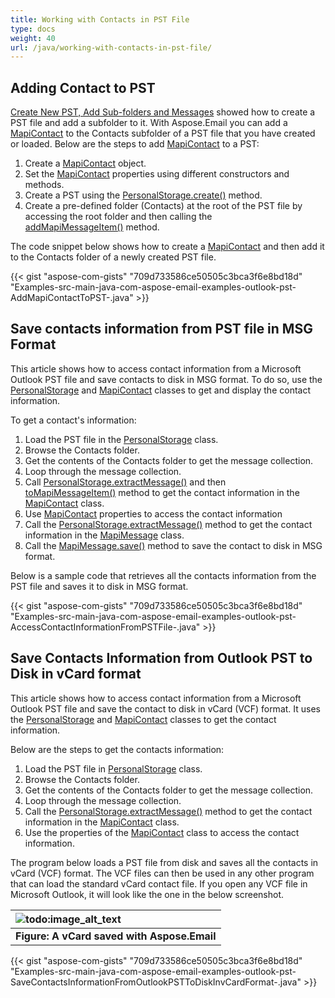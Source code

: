 ```yaml
---
title: Working with Contacts in PST File
type: docs
weight: 40
url: /java/working-with-contacts-in-pst-file/
---
```


## **Adding Contact to PST**
[Create New PST, Add Sub-folders and Messages](java/create-new-pst-add-sub-folders-and-messages/) showed how to create a PST file and add a subfolder to it. With Aspose.Email you can add a [MapiContact](https://apireference.aspose.com/java/email/com.aspose.email/MapiContact) to the Contacts subfolder of a PST file that you have created or loaded. Below are the steps to add [MapiContact](https://apireference.aspose.com/java/email/com.aspose.email/MapiContact) to a PST:

1. Create a [MapiContact](https://apireference.aspose.com/java/email/com.aspose.email/MapiContact) object.
1. Set the [MapiContact](https://apireference.aspose.com/java/email/com.aspose.email/MapiContact) properties using different constructors and methods.
1. Create a PST using the [PersonalStorage.create()](https://apireference.aspose.com/java/email/com.aspose.email/PersonalStorage#create\(java.lang.String,%20int\)) method.
1. Create a pre-defined folder (Contacts) at the root of the PST file by accessing the root folder and then calling the [addMapiMessageItem()](https://apireference.aspose.com/java/email/com.aspose.email/FolderInfo#addMapiMessageItem\(com.aspose.email.IMapiMessageItem\)) method.

The code snippet below shows how to create a [MapiContact](https://apireference.aspose.com/java/email/com.aspose.email/MapiContact) and then add it to the Contacts folder of a newly created PST file.

{{< gist "aspose-com-gists" "709d733586ce50505c3bca3f6e8bd18d" "Examples-src-main-java-com-aspose-email-examples-outlook-pst-AddMapiContactToPST-.java" >}}
## **Save contacts information from PST file in MSG Format**
This article shows how to access contact information from a Microsoft Outlook PST file and save contacts to disk in MSG format. To do so, use the [PersonalStorage](https://apireference.aspose.com/java/email/com.aspose.email/PersonalStorage) and [MapiContact](https://apireference.aspose.com/java/email/com.aspose.email/MapiContact) classes to get and display the contact information.

To get a contact's information:

1. Load the PST file in the [PersonalStorage](https://apireference.aspose.com/java/email/com.aspose.email/PersonalStorage) class.
1. Browse the Contacts folder.
1. Get the contents of the Contacts folder to get the message collection.
1. Loop through the message collection.
1. Call [PersonalStorage.extractMessage()](https://apireference.aspose.com/java/email/com.aspose.email/PersonalStorage#extractMessage\(com.aspose.email.MessageInfo\)) and then [toMapiMessageItem()](https://apireference.aspose.com/java/email/com.aspose.email/MapiMessage#toMapiMessageItem\(\)) method to get the contact information in the [MapiContact](https://apireference.aspose.com/java/email/com.aspose.email/MapiContact) class.
1. Use [MapiContact](https://apireference.aspose.com/java/email/com.aspose.email/MapiContact) properties to access the contact information
1. Call the [PersonalStorage.extractMessage()](https://apireference.aspose.com/java/email/com.aspose.email/PersonalStorage#extractMessage\(com.aspose.email.MessageInfo\)) method to get the contact information in the [MapiMessage](https://apireference.aspose.com/java/email/com.aspose.email/MapiMessage) class.
1. Call the [MapiMessage.save()](https://apireference.aspose.com/java/email/com.aspose.email/MapiMessage#save\(java.lang.String\)) method to save the contact to disk in MSG format.

Below is a sample code that retrieves all the contacts information from the PST file and saves it to disk in MSG format.

{{< gist "aspose-com-gists" "709d733586ce50505c3bca3f6e8bd18d" "Examples-src-main-java-com-aspose-email-examples-outlook-pst-AccessContactInformationFromPSTFile-.java" >}}
## **Save Contacts Information from Outlook PST to Disk in vCard format**
This article shows how to access contact information from a Microsoft Outlook PST file and save the contact to disk in vCard (VCF) format. It uses the [PersonalStorage](https://apireference.aspose.com/java/email/com.aspose.email/PersonalStorage) and [MapiContact](https://apireference.aspose.com/java/email/com.aspose.email/MapiContact) classes to get the contact information.

Below are the steps to get the contacts information:

1. Load the PST file in [PersonalStorage](https://apireference.aspose.com/java/email/com.aspose.email/PersonalStorage) class.
1. Browse the Contacts folder.
1. Get the contents of the Contacts folder to get the message collection.
1. Loop through the message collection.
1. Call the [PersonalStorage.extractMessage()](https://apireference.aspose.com/java/email/com.aspose.email/PersonalStorage#extractMessage\(com.aspose.email.MessageInfo\)) method to get the contact information in the [MapiContact](https://apireference.aspose.com/java/email/com.aspose.email/MapiContact) class.
1. Use the properties of the [MapiContact](https://apireference.aspose.com/java/email/com.aspose.email/MapiContact) class to access the contact information.

The program below loads a PST file from disk and saves all the contacts in vCard (VCF) format. The VCF files can then be used in any other program that can load the standard vCard contact file. If you open any VCF file in Microsoft Outlook, it will look like the one in the below screenshot.

|![todo:image_alt_text](http://i.imgur.com/EFt3p1Z.png)|
| :- |
|**Figure: A vCard saved with Aspose.Email**|
{{< gist "aspose-com-gists" "709d733586ce50505c3bca3f6e8bd18d" "Examples-src-main-java-com-aspose-email-examples-outlook-pst-SaveContactsInformationFromOutlookPSTToDiskInvCardFormat-.java" >}}
